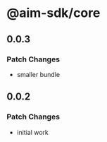 # @aim-sdk/core

## 0.0.3

### Patch Changes

- smaller bundle

## 0.0.2

### Patch Changes

- initial work
